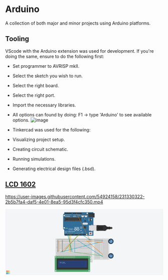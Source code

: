 # Arduino
 A collection of both major and minor projects using Arduino platforms. 
 
## Tooling
VScode with the Arduino extension was used for development. If you're doing the same, ensure to do the following first:
- Set programmer to AVRISP mkII.
- Select the sketch you wish to run.
- Select the right board.
- Select the right port. 
- Import the necessary libraries.
- All options can found by doing: F1 -> type 'Arduino' to see available options. 
![image](https://user-images.githubusercontent.com/54924158/231327984-95a65182-3c7b-4cb9-a78a-b0e8d6f90ba3.png)


- Tinkercad was used for the following:
 - Visualizing project setup.
 - Creating circuit schematic.
 - Running simulations.
 - Generating electrical design files (.bsd).


## [LCD 1602](https://github.com/MFarabi619/Arduino/tree/main/LCD1602%20Display)


https://user-images.githubusercontent.com/54924158/231330322-2b5b7fa4-daf5-4e01-8ea5-95d3f4cfc350.mp4



![Image of LCD 1602](https://github.com/MFarabi619/Arduino/blob/main/LCD1602%20Display/LCD%201602%20Display.png)
